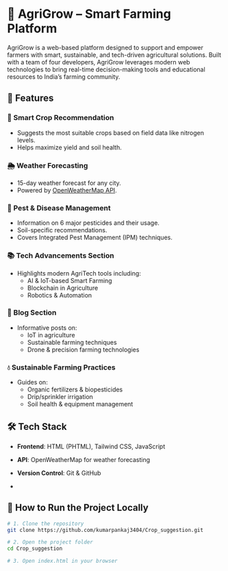# 🌾 AgriGrow – Smart Farming Platform
AgriGrow is a web-based platform designed to support and empower farmers with smart, sustainable, and tech-driven agricultural solutions. Built with a team of four developers, AgriGrow leverages modern web technologies to bring real-time decision-making tools and educational resources to India’s farming community.

## 🚀 Features

### 🌱 Smart Crop Recommendation
- Suggests the most suitable crops based on field data like nitrogen levels.
- Helps maximize yield and soil health.

### 🌦️ Weather Forecasting
- 15-day weather forecast for any city.
- Powered by [OpenWeatherMap API](https://openweathermap.org/).

### 🐛 Pest & Disease Management
- Information on 6 major pesticides and their usage.
- Soil-specific recommendations.
- Covers Integrated Pest Management (IPM) techniques.

### 📚 Tech Advancements Section
- Highlights modern AgriTech tools including:
  - AI & IoT-based Smart Farming
  - Blockchain in Agriculture
  - Robotics & Automation

### 📝 Blog Section
- Informative posts on:
  - IoT in agriculture
  - Sustainable farming techniques
  - Drone & precision farming technologies

### 💧 Sustainable Farming Practices
- Guides on:
  - Organic fertilizers & biopesticides
  - Drip/sprinkler irrigation
  - Soil health & equipment management

## 🛠️ Tech Stack

- **Frontend**: HTML (PHTML), Tailwind CSS, JavaScript  
- **API**: OpenWeatherMap for weather forecasting  
- **Version Control**: Git & GitHub

- 
## 📂 How to Run the Project Locally

```bash
# 1. Clone the repository
git clone https://github.com/kumarpankaj3404/Crop_suggestion.git

# 2. Open the project folder
cd Crop_suggestion

# 3. Open index.html in your browser
